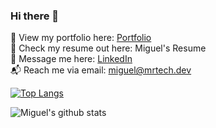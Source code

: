 ### Hi there 👋

👀 View my portfolio here:  [Portfolio](http://mrtech.dev)  
📃 Check my resume out here: Miguel's Resume  
💬 Message me here:  [LinkedIn](https://www.linkedin.com/in/miguel-ramos-developer/)  
📬 Reach me via email:  [miguel@mrtech.dev](mailto:miguel@mrtech.dev)  

[![Top Langs](https://github-readme-stats.vercel.app/api/top-langs/?username=miguelr215&layout=compact)](https://github.com/miguelr215/github-readme-stats)  

![Miguel's github stats](https://github-readme-stats.vercel.app/api?username=miguelr215&show_icons=true&theme=dark)


<!--
**miguelr215/miguelr215** is a ✨ _special_ ✨ repository because its `README.md` (this file) appears on your GitHub profile.

Here are some ideas to get you started:

- 🔭 I’m currently working on ...
- 🌱 I’m currently learning ...
- 👯 I’m looking to collaborate on ...
- 🤔 I’m looking for help with ...
- 💬 Ask me about ...
- 📫 How to reach me: ...
- 😄 Pronouns: ...
- ⚡ Fun fact: ...
-->
